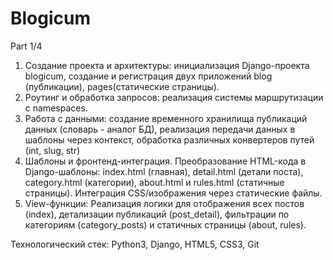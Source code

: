 # Blogicum
Part 1/4
1. Создание проекта и архитектуры: инициализация Django-проекта blogicum, создание и регистрация двух приложений blog (публикации), pages(статические страницы).
2. Роутинг и обработка запросов: реализация системы маршрутизации с namespaces.
3. Работа с данными: создание временного хранилища публикаций данных (словарь - аналог БД), реализация передачи данных в шаблоны через контекст, обработка различных конвертеров путей (int, slug, str)
4. Шаблоны и фронтенд-интеграция. Преобразование HTML-кода в Django-шаблоны: index.html (главная), detail.html (детали поста), category.html (категории), about.html и rules.html (статичные страницы). Интеграция CSS/изображения через статические файлы.
5. View-функции: Реализация логики для отображения всех постов (index), детализации публикаций (post_detail), фильтрации по категориям (category_posts) и статичных страницы (about, rules).

Технологический стек: Python3, Django, HTML5, CSS3, Git
